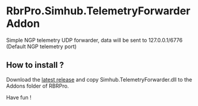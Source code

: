 # RbrPro.Simhub.TelemetryForwarderAddon

Simple NGP telemetry UDP forwarder, data will be sent to 127.0.0.1/6776 (Default NGP telemetry port)

## How to install ?

Download the [latest release](https://github.com/SHWotever/RbrPro.Simhub.TelemetryForwarderAddon/releases) and copy Simhub.TelemetryForwarder.dll to the Addons folder of RBRPro.

Have fun !
